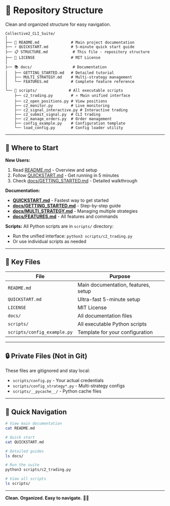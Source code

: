 # 📁 Repository Structure

Clean and organized structure for easy navigation.

```
Collective2_CLI_Suite/
│
├── 📄 README.md              # Main project documentation
├── ⚡ QUICKSTART.md          # 5-minute quick start guide
├── 📋 STRUCTURE.md           # This file - repository structure
├── 📜 LICENSE                # MIT License
│
├── 📚 docs/                  # Documentation
│   ├── GETTING_STARTED.md   # Detailed tutorial
│   ├── MULTI_STRATEGY.md    # Multi-strategy management
│   └── FEATURES.md          # Complete feature reference
│
└── 🔧 scripts/              # All executable scripts
    ├── c2_trading.py        # ⭐ Main unified interface
    ├── c2_open_positions.py # View positions
    ├── c2_monitor.py        # Live monitoring
    ├── c2_signal_interactive.py # Interactive trading
    ├── c2_submit_signal.py  # CLI trading
    ├── c2_manage_orders.py  # Order management
    ├── config_example.py    # Configuration template
    └── load_config.py       # Config loader utility
```

---

## 📖 Where to Start

**New Users:**
1. Read [README.md](README.md) - Overview and setup
2. Follow [QUICKSTART.md](QUICKSTART.md) - Get running in 5 minutes
3. Check [docs/GETTING_STARTED.md](docs/GETTING_STARTED.md) - Detailed walkthrough

**Documentation:**
- **[QUICKSTART.md](QUICKSTART.md)** - Fastest way to get started
- **[docs/GETTING_STARTED.md](docs/GETTING_STARTED.md)** - Step-by-step guide
- **[docs/MULTI_STRATEGY.md](docs/MULTI_STRATEGY.md)** - Managing multiple strategies
- **[docs/FEATURES.md](docs/FEATURES.md)** - All features and commands

**Scripts:**
All Python scripts are in `scripts/` directory:
- Run the unified interface: `python3 scripts/c2_trading.py`
- Or use individual scripts as needed

---

## 🎯 Key Files

| File | Purpose |
|------|---------|
| `README.md` | Main documentation, features, setup |
| `QUICKSTART.md` | Ultra-fast 5-minute setup |
| `LICENSE` | MIT License |
| `docs/` | All documentation files |
| `scripts/` | All executable Python scripts |
| `scripts/config_example.py` | Template for your configuration |

---

## 🔒 Private Files (Not in Git)

These files are gitignored and stay local:
- `scripts/config.py` - Your actual credentials
- `scripts/config_strategy*.py` - Multi-strategy configs
- `scripts/__pycache__/` - Python cache files

---

## 🚀 Quick Navigation

```bash
# View main documentation
cat README.md

# Quick start
cat QUICKSTART.md

# Detailed guides
ls docs/

# Run the suite
python3 scripts/c2_trading.py

# View all scripts
ls scripts/
```

---

**Clean. Organized. Easy to navigate.** 📁✨
